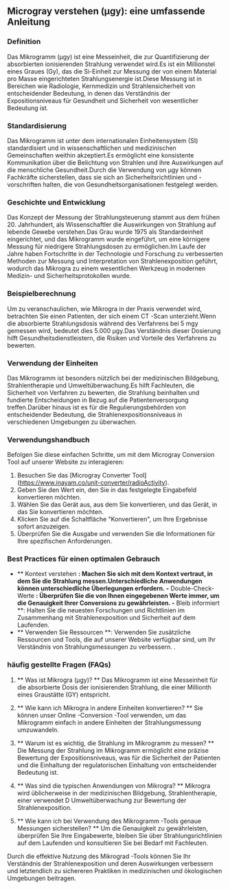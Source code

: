## Microgray verstehen (μgy): eine umfassende Anleitung

### Definition
Das Mikrogramm (μgy) ist eine Messeinheit, die zur Quantifizierung der absorbierten ionisierenden Strahlung verwendet wird.Es ist ein Millionstel eines Graues (Gy), das die Si-Einheit zur Messung der von einem Material pro Masse eingerichteten Strahlungsenergie ist.Diese Messung ist in Bereichen wie Radiologie, Kernmedizin und Strahlensicherheit von entscheidender Bedeutung, in denen das Verständnis der Expositionsniveaus für Gesundheit und Sicherheit von wesentlicher Bedeutung ist.

### Standardisierung
Das Mikrogramm ist unter dem internationalen Einheitensystem (SI) standardisiert und in wissenschaftlichen und medizinischen Gemeinschaften weithin akzeptiert.Es ermöglicht eine konsistente Kommunikation über die Belichtung von Strahlen und ihre Auswirkungen auf die menschliche Gesundheit.Durch die Verwendung von μgy können Fachkräfte sicherstellen, dass sie sich an Sicherheitsrichtlinien und -vorschriften halten, die von Gesundheitsorganisationen festgelegt werden.

### Geschichte und Entwicklung
Das Konzept der Messung der Strahlungsteuerung stammt aus dem frühen 20. Jahrhundert, als Wissenschaftler die Auswirkungen von Strahlung auf lebende Gewebe verstehen.Das Grau wurde 1975 als Standardeinheit eingerichtet, und das Mikrogramm wurde eingeführt, um eine körnigere Messung für niedrigere Strahlungsdosen zu ermöglichen.Im Laufe der Jahre haben Fortschritte in der Technologie und Forschung zu verbesserten Methoden zur Messung und Interpretation von Strahlenexposition geführt, wodurch das Mikrogra zu einem wesentlichen Werkzeug in modernen Medizin- und Sicherheitsprotokollen wurde.

### Beispielberechnung
Um zu veranschaulichen, wie Mikrogra in der Praxis verwendet wird, betrachten Sie einen Patienten, der sich einem CT -Scan unterzieht.Wenn die absorbierte Strahlungsdosis während des Verfahrens bei 5 mgy gemessen wird, bedeutet dies 5.000 μgy.Das Verständnis dieser Dosierung hilft Gesundheitsdienstleistern, die Risiken und Vorteile des Verfahrens zu bewerten.

### Verwendung der Einheiten
Das Mikrogramm ist besonders nützlich bei der medizinischen Bildgebung, Strahlentherapie und Umweltüberwachung.Es hilft Fachleuten, die Sicherheit von Verfahren zu bewerten, die Strahlung beinhalten und fundierte Entscheidungen in Bezug auf die Patientenversorgung treffen.Darüber hinaus ist es für die Regulierungsbehörden von entscheidender Bedeutung, die Strahlenexpositionsniveaus in verschiedenen Umgebungen zu überwachen.

### Verwendungshandbuch
Befolgen Sie diese einfachen Schritte, um mit dem Microgray Conversion Tool auf unserer Website zu interagieren:
1. Besuchen Sie das [Microgray Converter Tool] (https://www.inayam.co/unit-converter/radioActivity).
2. Geben Sie den Wert ein, den Sie in das festgelegte Eingabefeld konvertieren möchten.
3. Wählen Sie das Gerät aus, aus dem Sie konvertieren, und das Gerät, in das Sie konvertieren möchten.
4. Klicken Sie auf die Schaltfläche "Konvertieren", um Ihre Ergebnisse sofort anzuzeigen.
5. Überprüfen Sie die Ausgabe und verwenden Sie die Informationen für Ihre spezifischen Anforderungen.

### Best Practices für einen optimalen Gebrauch
- ** Kontext verstehen **: Machen Sie sich mit dem Kontext vertraut, in dem Sie die Strahlung messen.Unterschiedliche Anwendungen können unterschiedliche Überlegungen erfordern.
-** Double-Check-Werte **: Überprüfen Sie die von Ihnen eingegebenen Werte immer, um die Genauigkeit Ihrer Conversions zu gewährleisten.
-** Bleib informiert **: Halten Sie die neuesten Forschungen und Richtlinien im Zusammenhang mit Strahlenexposition und Sicherheit auf dem Laufenden.
- ** Verwenden Sie Ressourcen **: Verwenden Sie zusätzliche Ressourcen und Tools, die auf unserer Website verfügbar sind, um Ihr Verständnis von Strahlungsmessungen zu verbessern.
.

### häufig gestellte Fragen (FAQs)

1. ** Was ist Mikrogra (μgy)? **
Das Mikrogramm ist eine Messeinheit für die absorbierte Dosis der ionisierenden Strahlung, die einer Millionth eines Graustätte (GY) entspricht.

2. ** Wie kann ich Mikrogra in andere Einheiten konvertieren? **
Sie können unser Online -Conversion -Tool verwenden, um das Mikrogramm einfach in andere Einheiten der Strahlungsmessung umzuwandeln.

3. ** Warum ist es wichtig, die Strahlung im Mikrogramm zu messen? **
Die Messung der Strahlung im Mikrogramm ermöglicht eine präzise Bewertung der Expositionsniveaus, was für die Sicherheit der Patienten und die Einhaltung der regulatorischen Einhaltung von entscheidender Bedeutung ist.

4. ** Was sind die typischen Anwendungen von Mikrogra? **
Mikrogra wird üblicherweise in der medizinischen Bildgebung, Strahlentherapie, einer verwendet D Umweltüberwachung zur Bewertung der Strahlenexposition.

5. ** Wie kann ich bei Verwendung des Mikrogramm -Tools genaue Messungen sicherstellen? **
Um die Genauigkeit zu gewährleisten, überprüfen Sie Ihre Eingabewerte, bleiben Sie über Strahlungsrichtlinien auf dem Laufenden und konsultieren Sie bei Bedarf mit Fachleuten.

Durch die effektive Nutzung des Mikrograd -Tools können Sie Ihr Verständnis der Strahlenexposition und deren Auswirkungen verbessern und letztendlich zu sichereren Praktiken in medizinischen und ökologischen Umgebungen beitragen.